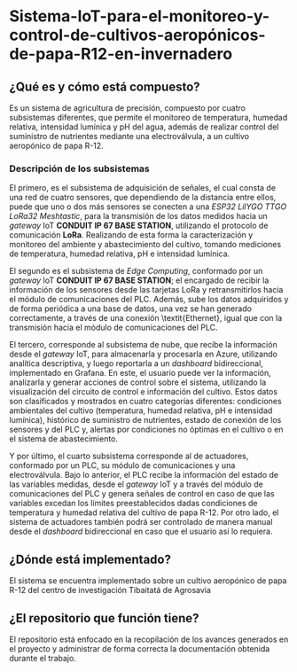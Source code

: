 # Sistema-IoT-para-el-monitoreo-y-control-de-cultivos-aeropónicos-de-papa-R12-en-invernadero

## ¿Qué es y cómo está compuesto?
Es un sistema de agricultura de precisión, compuesto por cuatro subsistemas diferentes, que permite el monitoreo de temperatura, humedad relativa, intensidad lumínica y pH del agua, además de realizar control del suministro de nutrientes mediante una electroválvula, a un cultivo aeropónico de papa R-12.

### Descripción de los subsistemas
El primero, es el subsistema de adquisición de señales, el cual consta de una red de cuatro sensores, que dependiendo de la distancia entre ellos, puede que uno o dos más sensores se conecten a una *ESP32 LilYGO TTGO LoRa32 Meshtastic*, para la transmisión de los datos medidos hacia un *gateway* IoT **CONDUIT IP 67 BASE STATION**, utilizando el protocolo de comunicación **LoRa**. Realizando de esta forma la caracterización y monitoreo del ambiente y abastecimiento del cultivo, tomando mediciones de temperatura, humedad relativa, pH e intensidad lumínica.

El segundo es el subsistema de *Edge Computing*, conformado por un *gateway* IoT **CONDUIT IP 67 BASE STATION**; el encargado de recibir la información de los sensores desde las tarjetas LoRa y retransmitirlos hacia el módulo de comunicaciones del PLC. Además, sube los datos adquiridos y de forma periódica a una base de datos, una vez se han generado correctamente, a través de una conexión \textit{Ethernet}, igual que con la transmisión hacia el módulo de comunicaciones del PLC.

El tercero, corresponde al subsistema de nube, que recibe la información desde el *gateway* IoT, para almacenarla y procesarla en Azure, utilizando analítica descriptiva, y luego reportarla a un *dashboard* bidireccional, implementado en Grafana. En este, el usuario puede ver la información, analizarla y generar acciones de control sobre el sistema, utilizando la visualización del circuito de control e información del cultivo. Estos datos son clasificados y mostrados en cuatro categorías diferentes: condiciones ambientales del cultivo (temperatura, humedad relativa, pH e intensidad lumínica), histórico de suministro de nutrientes, estado de conexión de los sensores y del PLC y, alertas por condiciones no óptimas en el cultivo o en el sistema de abastecimiento.

Y por último, el cuarto subsistema corresponde al de actuadores, conformado por un PLC, su módulo de comunicaciones y una electroválvula. Bajo lo anterior, el PLC recibe la información del estado de las variables medidas, desde el *gateway* IoT y a través del módulo de comunicaciones del PLC y genera señales de control en caso de que las variables excedan los límites preestablecidos dadas condiciones de temperatura y humedad relativa del cultivo de papa R-12. Por otro lado, el sistema de actuadores también podrá ser controlado de manera manual desde el *dashboard* bidireccional en caso que el usuario así lo requiera.

## ¿Dónde está implementado?
El sistema se encuentra implementado sobre un cultivo aeropónico de papa R-12 del centro de investigación Tibaitatá de Agrosavia

## ¿El repositorio que función tiene?
El repositorio está enfocado en la recopilación de los avances generados en el proyecto y administrar de forma correcta la documentación obtenida durante el trabajo.

